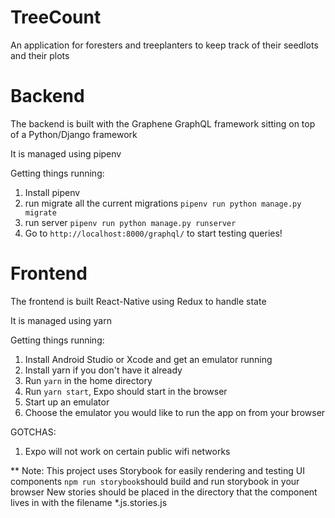 # TreeCount
An application for foresters and treeplanters to keep track of their seedlots and their plots

# Backend
The backend is built with the Graphene GraphQL framework sitting on top of a Python/Django framework

It is managed using pipenv

Getting things running:

1. Install pipenv
2. run migrate all the current migrations `pipenv run python manage.py migrate`
3. run server `pipenv run python manage.py runserver`
4. Go to `http://localhost:8000/graphql/` to start testing queries!


# Frontend
The frontend is built React-Native using Redux to handle state

It is managed using yarn

Getting things running:

1. Install Android Studio or Xcode and get an emulator running
2. Install yarn if you don't have it already
3. Run `yarn` in the home directory
4. Run `yarn start`, Expo should start in the browser
5. Start up an emulator
6. Choose the emulator you would like to run the app on from your browser

GOTCHAS:
1. Expo will not work on certain public wifi networks

** Note: This project uses Storybook for easily rendering and testing UI components
`npm run storybook`should build and run storybook in your browser
New stories should be placed in the directory that the component lives in with the filename *.js.stories.js
